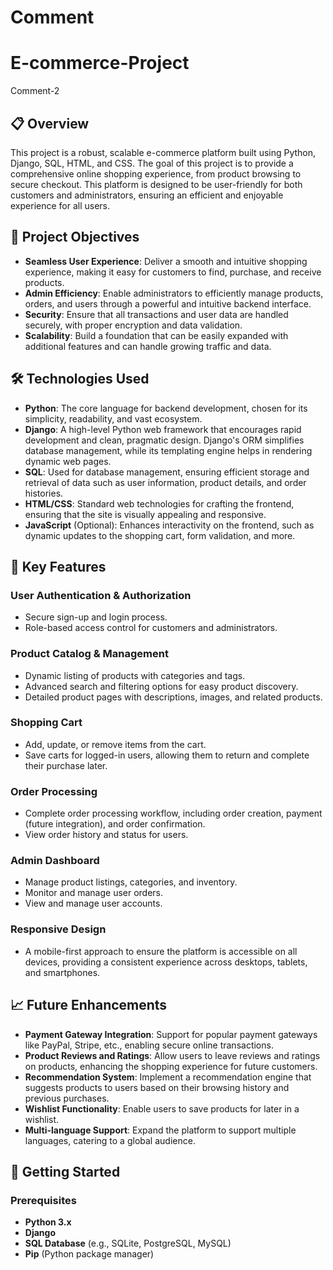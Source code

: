 
# Comment
# E-commerce-Project

 Comment-2

## 📋 Overview

This project is a robust, scalable e-commerce platform built using Python, Django, SQL, HTML, and CSS. The goal of this project is to provide a comprehensive online shopping experience, from product browsing to secure checkout. This platform is designed to be user-friendly for both customers and administrators, ensuring an efficient and enjoyable experience for all users.


## 🎯 Project Objectives

- **Seamless User Experience**: Deliver a smooth and intuitive shopping experience, making it easy for customers to find, purchase, and receive products.
- **Admin Efficiency**: Enable administrators to efficiently manage products, orders, and users through a powerful and intuitive backend interface.
- **Security**: Ensure that all transactions and user data are handled securely, with proper encryption and data validation.
- **Scalability**: Build a foundation that can be easily expanded with additional features and can handle growing traffic and data.

## 🛠️ Technologies Used

- **Python**: The core language for backend development, chosen for its simplicity, readability, and vast ecosystem.
- **Django**: A high-level Python web framework that encourages rapid development and clean, pragmatic design. Django's ORM simplifies database management, while its templating engine helps in rendering dynamic web pages.
- **SQL**: Used for database management, ensuring efficient storage and retrieval of data such as user information, product details, and order histories.
- **HTML/CSS**: Standard web technologies for crafting the frontend, ensuring that the site is visually appealing and responsive.
- **JavaScript** (Optional): Enhances interactivity on the frontend, such as dynamic updates to the shopping cart, form validation, and more.

## 🌟 Key Features

### User Authentication & Authorization

- Secure sign-up and login process.
- Role-based access control for customers and administrators.

### Product Catalog & Management

- Dynamic listing of products with categories and tags.
- Advanced search and filtering options for easy product discovery.
- Detailed product pages with descriptions, images, and related products.

### Shopping Cart

- Add, update, or remove items from the cart.
- Save carts for logged-in users, allowing them to return and complete their purchase later.

### Order Processing

- Complete order processing workflow, including order creation, payment (future integration), and order confirmation.
- View order history and status for users.

### Admin Dashboard

- Manage product listings, categories, and inventory.
- Monitor and manage user orders.
- View and manage user accounts.

### Responsive Design

- A mobile-first approach to ensure the platform is accessible on all devices, providing a consistent experience across desktops, tablets, and smartphones.

## 📈 Future Enhancements

- **Payment Gateway Integration**: Support for popular payment gateways like PayPal, Stripe, etc., enabling secure online transactions.
- **Product Reviews and Ratings**: Allow users to leave reviews and ratings on products, enhancing the shopping experience for future customers.
- **Recommendation System**: Implement a recommendation engine that suggests products to users based on their browsing history and previous purchases.
- **Wishlist Functionality**: Enable users to save products for later in a wishlist.
- **Multi-language Support**: Expand the platform to support multiple languages, catering to a global audience.

## 🚀 Getting Started

### Prerequisites

- **Python 3.x**
- **Django**
- **SQL Database** (e.g., SQLite, PostgreSQL, MySQL)
- **Pip** (Python package manager)
